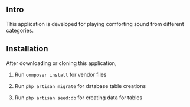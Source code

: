 ## Intro

This application is developed for playing comforting sound from different categories.

## Installation

After downloading or cloning this application,

1. Run ```composer install``` for vendor files

2. Run ```php artisan migrate``` for database table creations

3. Run ```php artisan seed:db``` for creating data for tables
